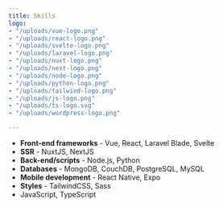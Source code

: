 ```yaml
---
title: Skills
logo:
- "/uploads/vue-logo.png"
- "/uploads/react-logo.png"
- "/uploads/svelte-logo.png"
- "/uploads/laravel-logo.png"
- "/uploads/nuxt-logo.png"
- "/uploads/next-logo.png"
- "/uploads/node-logo.png"
- "/uploads/python-logo.png"
- "/uploads/tailwind-logo.png"
- "/uploads/js-logo.png"
- "/uploads/ts-logo.svg"
- "/uploads/wordpress-logo.png"

---
```

* **Front-end frameworks** - Vue, React, Laravel Blade, Svelte
* **SSR** - NuxtJS, NextJS
* **Back-end/scripts** - Node.js, Python
* **Databases** - MongoDB, CouchDB, PostgreSQL, MySQL
* **Mobile development** - React Native, Expo
* **Styles** - TailwindCSS, Sass
* JavaScript, TypeScript